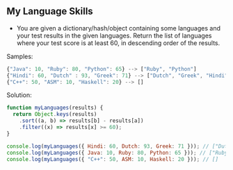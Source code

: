 ## My Language Skills

- You are given a dictionary/hash/object containing some languages and your test results in the given languages. Return the list of languages where your test score is at least 60, in descending order of the results.

Samples:

```js
{"Java": 10, "Ruby": 80, "Python": 65} --> ["Ruby", "Python"]
{"Hindi": 60, "Dutch" : 93, "Greek": 71} --> ["Dutch", "Greek", "Hindi"]
{"C++": 50, "ASM": 10, "Haskell": 20} --> []
```
Solution:
```js
function myLanguages(results) {
  return Object.keys(results)
    .sort((a, b) => results[b] - results[a])
    .filter((x) => results[x] >= 60);
}

console.log(myLanguages({ Hindi: 60, Dutch: 93, Greek: 71 })); // ["Dutch", "Greek", "Hindi"]
console.log(myLanguages({ Java: 10, Ruby: 80, Python: 65 })); // ["Ruby", "Python"]
console.log(myLanguages({ "C++": 50, ASM: 10, Haskell: 20 })); // []
```
